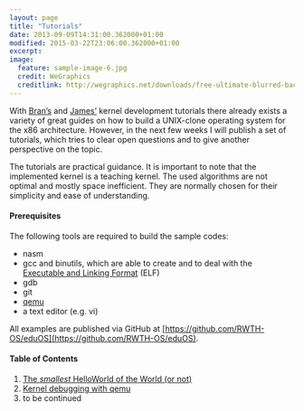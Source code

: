 ```yaml
---
layout: page
title: "Tutorials"
date: 2013-09-09T14:31:00.362000+01:00 
modified: 2015-03-22T23:06:00.362000+01:00
excerpt:
image:
  feature: sample-image-6.jpg
  credit: WeGraphics
  creditlink: http://wegraphics.net/downloads/free-ultimate-blurred-background-pack/
---
```


With [Bran’s](http://www.osdever.net/tutorials/view/brans-kernel-development-tutorial) and [James’](http://www.jamesmolloy.co.uk/tutorial_html/index.html) kernel development tutorials there already exists a variety of  great guides on how to build a UNIX-clone operating system for the x86 architecture.
However, in the next few weeks I will publish a set of tutorials, which tries to clear open questions and to give another perspective on the topic.

The tutorials are practical guidance.
It is important to note that the implemented kernel is a teaching kernel.
The used algorithms are not optimal and mostly space inefficient.
They are normally chosen for their simplicity and ease of understanding.

#### Prerequisites

The following tools are required to build the sample codes:

* nasm
* gcc and binutils, which are able to create and to deal with the [Executable and Linking Format](http://refspecs.linuxbase.org/elf/elf.pdf) (ELF)
* gdb
* git
* [qemu](http://www.qemu.org/)
* a text editor (e.g. vi)

All examples are published via GitHub at [https://github.com/RWTH-OS/eduOS](https://github.com/RWTH-OS/eduOS).

#### Table of Contents

1. [The *smallest* HelloWorld of the World (or not)](/tutorials/smallest-helloworld-of-the-world-or-not.html)
2. [Kernel debugging with qemu](/tutorials/kernel-debugging-with-qemu.html)
3. to be continued
